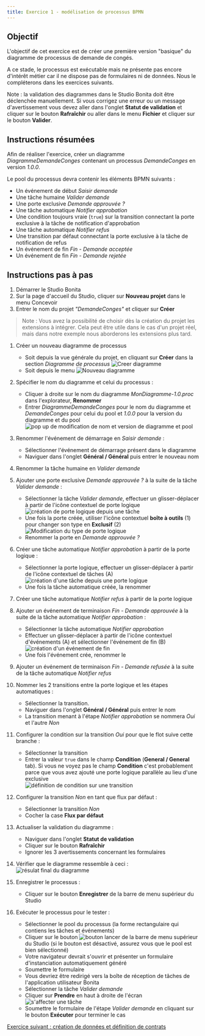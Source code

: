 ```yaml
---
title: Exercice 1 - modélisation de processus BPMN
---
```


## Objectif

L'objectif de cet exercice est de créer une première version "basique" du diagramme de processus de demande de congés.

A ce stade, le processus est exécutable mais ne présente pas encore d'intérêt métier car il ne dispose pas de formulaires ni de données.
Nous le compléterons dans les exercices suivants.

Note : la validation des diagrammes dans le Studio Bonita doit être déclenchée manuellement. Si vous corrigez une erreur ou un message d'avertissement vous devez aller dans l'onglet **Statut de validation** et cliquer sur le bouton **Rafraîchir** ou aller dans le menu **Fichier** et cliquer sur le bouton **Valider**.

## Instructions résumées

Afin de réaliser l'exercice, créer un diagramme *DiagrammeDemandeConges* contenant un processus *DemandeConges* en version *1.0.0*.

Le pool du processus devra contenir les éléments BPMN suivants :
* Un événement de début *Saisir demande*
* Une tâche humaine *Valider demande*
* Une porte exclusive *Demande approuvée ?*
* Une tâche automatique *Notifier approbation*
* Une condition toujours vraie (`true`) sur la transition connectant la porte exclusive à la tâche de notification d'approbation
* Une tâche automatique *Notifier refus*
* Une transition par défaut connectant la porte exclusive à la tâche de notification de refus
* Un événement de fin *Fin - Demande acceptée*
* Un événement de fin *Fin - Demande rejetée*

## Instructions pas à pas
1. Démarrer le Studio Bonita
1. Sur la page d'accueil du Studio, cliquer sur **Nouveau projet** dans le menu Concevoir
1. Entrer le nom du projet *"DemandeConges"* et cliquer sur **Créer**

> Note : Vous avez la possibilité de choisir dès la création du projet les extensions à intégrer. Cela peut être utile dans le cas d'un projet réel, mais dans notre exemple nous aborderons les extensions plus tard.
   
1. Créer un nouveau diagramme de processus 
   - Soit depuis la vue générale du projet, en cliquant sur **Créer** dans la section *Diagramme de processus*
     ![Creer diagramme](images/ex01/ex1_11.png)
   - Soit depuis le menu
    ![Nouveau diagramme](images/ex01/ex1_10.png)
     
1. Spécifier le nom du diagramme et celui du processus :
   - Cliquer à droite sur le nom du diagramme *MonDiagramme-1.0.proc* dans l'explorateur, **Renommer**
   - Entrer *DiagrammeDemandeConges* pour le nom du diagramme et *DemandeConges* pour celui du pool et *1.0.0* pour la version du diagramme et du pool  
   ![pop up de modification de nom et version de diagramme et pool](images/ex01/ex1_01.png)
1. Renommer l'événement de démarrage en *Saisir demande* :
   - Sélectionner l'événement de démarrage présent dans le diagramme
   - Naviguer dans l'onglet **Général / Général** puis entrer le nouveau nom
1. Renommer la tâche humaine en *Valider demande*
1. Ajouter une porte exclusive *Demande approuvée ?* à la suite de la tâche *Valider demande* :
   - Sélectionner la tâche *Valider demande*, effectuer un glisser-déplacer à partir de l'icône contextuel de porte logique  
   ![création de porte logique depuis une tâche](images/ex01/ex1_02.png)
   - Une fois la porte créée, utiliser l'icône contextuel **boîte à outils** (1) pour changer son type en **Exclusif** (2)  
   ![Modification du type de porte logique](images/ex01/ex1_03.png)
   - Renommer la porte en *Demande approuvée ?*
1. Créer une tâche automatique *Notifier approbation* à partir de la porte logique :
   - Sélectionner la porte logique, effectuer un glisser-déplacer à partir de l'icône contextuel de tâches (A)  
   ![création d'une tâche depuis une porte logique](images/ex01/ex1_04.png)
   - Une fois la tâche automatique créée, la renommer
1. Créer une tâche automatique *Notifier refus* à partir de la porte logique
1. Ajouter un événement de terminaison *Fin - Demande approuvée* à la suite de la tâche automatique *Notifier approbation* :
   - Sélectionner la tâche automatique *Notifier approbation*
   - Effectuer un glisser-déplacer à partir de l'icône contextuel d'événements (A) et sélectionner l'événement de fin (B)  
   ![création d'un événement de fin](images/ex01/ex1_05.png)
   - Une fois l'événement crée, renommer le
1. Ajouter un événement de terminaison *Fin - Demande refusée* à la suite de la tâche automatique *Notifier refus*
1. Nommer les 2 transitions entre la porte logique et les étapes automatiques :
   - Sélectionner la transition.
   - Naviguer dans l'onglet **Général / Général** puis entrer le nom
   - La transition menant à l'étape *Notifier approbation* se nommera *Oui* et l'autre *Non*
1. Configurer la condition sur la transition *Oui* pour que le flot suive cette branche :
   - Sélectionner la transition
   - Entrer la valeur `true` dans le champ **Condition** (**General / General** tab). Si vous ne voyez pas le champ **Condition** c'est probablement parce que vous avez ajouté une porte logique parallèle au lieu d'une exclusive  
   ![définition de condition sur une transition](images/ex01/ex1_06.png)
1. Configurer la transition *Non* en tant que flux par défaut :
   - Sélectionner la transition *Non*
   - Cocher la case **Flux par défaut**
1. Actualiser la validation du diagramme :
   - Naviguer dans l'onglet **Statut de validation**
   - Cliquer sur le bouton **Rafraîchir**
   - Ignorer les 3 avertissements concernant les formulaires
1. Vérifier que le diagramme ressemble à ceci :  
   ![résulat final du diagramme](images/ex01/ex1_07.png)
1. Enregistrer le processus :
   - Cliquer sur le bouton **Enregistrer** de la barre de menu supérieur du Studio
1. Exécuter le processus pour le tester :
   - Sélectionner le pool du processus (la forme rectangulaire qui contiens les tâches et événements)
   - Cliquer sur le bouton ![bouton lancer](images/ex01/ex1_08.png) de la barre de menu supérieur du Studio (si le bouton est désactivé, assurez vous que le pool est bien sélectionné)
   - Votre navigateur devrait s'ouvrir et présenter un formulaire d'instanciation automatiquement généré
   - Soumettre le formulaire
   - Vous devriez être redirigé vers la boîte de réception de tâches de l'application utilisateur Bonita
   - Sélectionner la tâche *Valider demande*
   - Cliquer sur **Prendre** en haut à droite de l'écran  
   ![s'affecter une tâche](images/ex01/ex1_09.png)
   - Soumettre le formulaire de l'étape *Valider demande* en cliquant sur le bouton **Exécuter** pour terminer le cas

[Exercice suivant : création de données et définition de contrats](02-data-contract.md)
